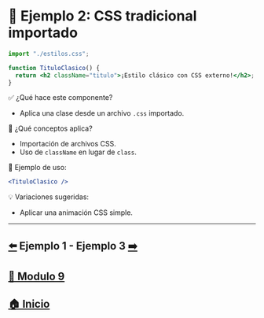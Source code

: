 # 🧪 Ejemplo 2: CSS tradicional importado

```jsx
import "./estilos.css";

function TituloClasico() {
  return <h2 className="titulo">¡Estilo clásico con CSS externo!</h2>;
}
```

✅ ¿Qué hace este componente?

* Aplica una clase desde un archivo `.css` importado.

🧠 ¿Qué conceptos aplica?

* Importación de archivos CSS.
* Uso de `className` en lugar de `class`.

📌 Ejemplo de uso:

```jsx
<TituloClasico />
```

💡 Variaciones sugeridas:

* Aplicar una animación CSS simple.
---

## [⬅️](../Ejemplos/Ejemplo_1.md) Ejemplo 1 - Ejemplo 3 [➡️](../Ejemplos/Ejemplo_3.md) 
## [📄 Modulo 9](../Modulo_9.md)
## [🏠 Inicio](../../README.md)
